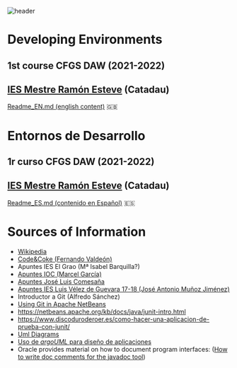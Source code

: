 ![header](file:///media/DADES/NextCloud/DOCENCIA/ED_2122/_disseny/capED.png)

# Developing Environments

## 1st course CFGS DAW (2021-2022)

## [IES Mestre Ramón Esteve](www.iesmre.com) (Catadau)

[Readme_EN.md (english content)](Readme_EN.md) :uk:

# Entornos de Desarrollo

## 1r curso CFGS DAW (2021-2022)

## [IES Mestre Ramón Esteve](www.iesmre.com) (Catadau)

[Readme_ES.md (contenido en Español)](Readme_ES.md) :es:

# Sources of Information

- [Wikipedia](https://es.wikipedia.org)
- [Code&Coke (Fernando Valdeón)](http://entornos.codeandcoke.com/doku.php?id=start)
- Apuntes IES El Grao (Mª Isabel Barquilla?)
- [Apuntes IOC (Marcel García)](https://ioc.xtec.cat/materials/FP/Recursos/fp_dam_m05_/web/fp_dam_m05_htmlindex/index.html)
- [Apuntes José Luis Comesaña](https://www.sitiolibre.com/)
- [Apuntes IES Luis Vélez de Guevara 17-18 (José Antonio Muñoz Jiménez)](http://jamj2000.github.io/slides/2017/09/05/entornosdesarrollo/)
- Introductor a Git (Alfredo Sánchez)
- [Using Git in Apache NetBeans](https://netbeans.apache.org/kb/docs/ide/git.html)
- https://netbeans.apache.org/kb/docs/java/junit-intro.html
- https://www.discoduroderoer.es/como-hacer-una-aplicacion-de-prueba-con-junit/
- [Uml Diagrams](https://www.uml-diagrams.org/)
- [Uso de *argoUML* para diseño de aplicaciones](http://jbgarcia.webs.uvigo.es/asignaturas/TO/usoArgoUML/index.html)
- Oracle provides material on how to document program interfaces: ([How to write doc comments for the javadoc tool](https://www.oracle.com/technical-resources/articles/java/javadoc-tool.html))
